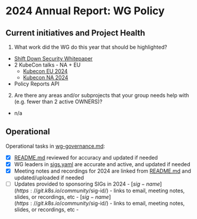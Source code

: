 # 2024 Annual Report: WG Policy

## Current initiatives and Project Health


1. What work did the WG do this year that should be highlighted?

  - [Shift Down Security Whitepaper](https://tag-security.cncf.io/community/resources/security-whitepaper/v2/CNCF_cloud-native-security-whitepaper-May2022-v2.pdf)
  - 2 KubeCon talks - NA + EU
    - [Kubecon EU 2024](https://www.youtube.com/watch?v=apYGi-R28MU)
    - [Kubecon NA 2024](https://www.youtube.com/watch?v=8NevGwP8NrY&t=2s)
  - Policy Reports API
<!--
   Some example items that might be worth highlighting:
   - artifacts
   - reports
   - white papers
   - work not tracked in KEPs
-->

2. Are there any areas and/or subprojects that your group needs help with (e.g. fewer than 2 active OWNERS)?
  - n/a

## Operational

Operational tasks in [wg-governance.md]:

- [x] [README.md] reviewed for accuracy and updated if needed
- [x] WG leaders in [sigs.yaml] are accurate and active, and updated if needed
- [x] Meeting notes and recordings for 2024 are linked from [README.md] and updated/uploaded if needed
- [ ] Updates provided to sponsoring SIGs in 2024
      - [$sig-name](https://git.k8s.io/community/$sig-id/)
        - links to email, meeting notes, slides, or recordings, etc
      - [$sig-name](https://git.k8s.io/community/$sig-id/)
        - links to email, meeting notes, slides, or recordings, etc
      -

[wg-governance.md]: https://git.k8s.io/community/committee-steering/governance/wg-governance.md
[README.md]: https://git.k8s.io/community/wg-policy/README.md
[sigs.yaml]: https://git.k8s.io/community/sigs.yaml
